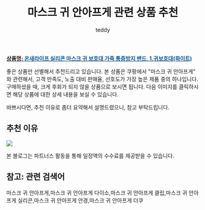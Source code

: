 ﻿---
layout: post
title:  "마스크 귀 안아프게 관련 상품 추천"
author: teddy
categories: [ 생활/건강 ]
tags: [마스크 귀 안아프게,마스크 귀 안아프게 다이소,마스크 귀 안아프게 클립,마스크 귀 안아프게 실리콘,마스크 귀 안아프게 안경,마스크 귀 안아프게 더쿠]
image: https://static.coupangcdn.com/image/vendor_inventory/c128/65832c0aeeb918ae65c30a9a2c6bbe1ae561fcd3cc1bac6067a4af946f04.jpg 
description: "쿠팡에서 마스크 귀 안아프게 관련 상품으로 가장 고객 선호도가 높은 제품 중 하나입니다."
---

<a href="https://link.coupang.com/re/AFFSDP?lptag=AF5385349&pageKey=2358649761&itemId=4093707677&vendorItemId=72077689573&traceid=V0-153-bceb62b8996b7fd4"><b>상품명: <font color='#01579B'>온새라이프 실리콘 마스크 귀 보호대 가죽 통증방지 밴드, 1.귀보호대(화이트)</font></b></a>

좋은 상품만 선별해서 추천드리고 있습니다.
본 상품은 쿠팡에서 "마스크 귀 안아프게" 와 관련해서, 고객 만족도, 노출 대비 판매율, 선호도가 가장 높은 제품 중의 하나입니다.
구매하셨을 때, 크게 후회가 되지 않을 상품으로 보시면 됩니다. 
다음 이미지를 클릭하시면 해당 상품에 대한 상세 내용을 보실 수 있습니다.

바쁘시다면, 추천 이유로 좀더 요약해서 설명드렸으니, 참고 부탁드립니다.

## 추천 이유 

<a href="https://link.coupang.com/re/AFFSDP?lptag=AF5385349&pageKey=2358649761&itemId=4093707677&vendorItemId=72077689573&traceid=V0-153-bceb62b8996b7fd4"><img src="https://thumbnail8.coupangcdn.com/thumbnails/remote/q89/image/vendor_inventory/f204/b4df0dbd193079dde78033ba6b518fea9222028bc0343b1f7529a8d59239.jpg"></a> 

본 블로그는 파트너스 활동을 통해 일정액의 수수료를 제공받을 수 있습니다.

## 참고: 관련 검색어    
마스크 귀 안아프게,마스크 귀 안아프게 다이소,마스크 귀 안아프게 클립,마스크 귀 안아프게 실리콘,마스크 귀 안아프게 안경,마스크 귀 안아프게 더쿠